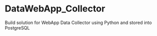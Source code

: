 # DataWebApp_Collector
Build solution for WebApp Data Collector using Python and stored into PostgreSQL 
